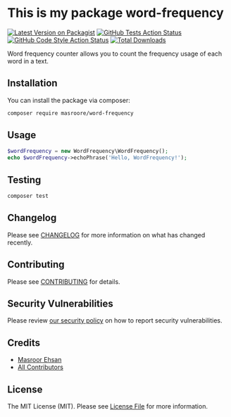 # This is my package word-frequency

[![Latest Version on Packagist](https://img.shields.io/packagist/v/masroore/word-frequency.svg?style=flat-square)](https://packagist.org/packages/masroore/word-frequency)
[![GitHub Tests Action Status](https://img.shields.io/github/workflow/status/masroore/word-frequency/run-tests?label=tests)](https://github.com/masroore/word-frequency/actions?query=workflow%3Arun-tests+branch%3Amain)
[![GitHub Code Style Action Status](https://img.shields.io/github/workflow/status/masroore/word-frequency/Check%20&%20fix%20styling?label=code%20style)](https://github.com/masroore/word-frequency/actions?query=workflow%3A"Check+%26+fix+styling"+branch%3Amain)
[![Total Downloads](https://img.shields.io/packagist/dt/masroore/word-frequency.svg?style=flat-square)](https://packagist.org/packages/masroore/word-frequency)

Word frequency counter allows you to count the frequency usage of each word in a text.

## Installation

You can install the package via composer:

```bash
composer require masroore/word-frequency
```

## Usage

```php
$wordFrequency = new WordFrequency\WordFrequency();
echo $wordFrequency->echoPhrase('Hello, WordFrequency!');
```

## Testing

```bash
composer test
```

## Changelog

Please see [CHANGELOG](CHANGELOG.md) for more information on what has changed recently.

## Contributing

Please see [CONTRIBUTING](https://github.com/spatie/.github/blob/main/CONTRIBUTING.md) for details.

## Security Vulnerabilities

Please review [our security policy](../../security/policy) on how to report security vulnerabilities.

## Credits

- [Masroor Ehsan](https://github.com/masroore)
- [All Contributors](../../contributors)

## License

The MIT License (MIT). Please see [License File](LICENSE.md) for more information.

